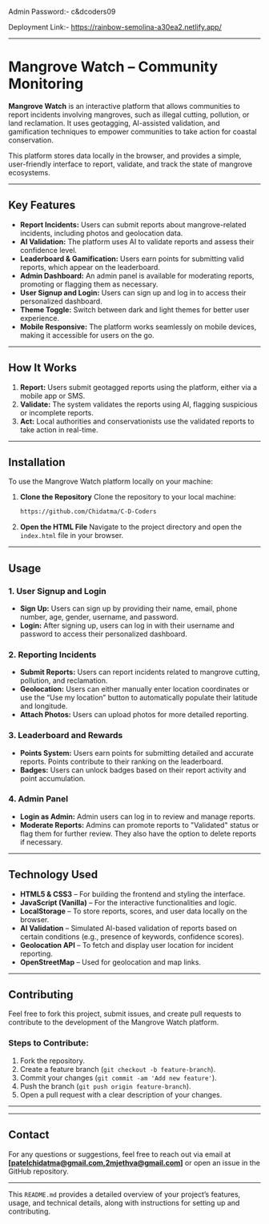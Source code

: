 Admin Password:- c&dcoders09

Deployment Link:- https://rainbow-semolina-a30ea2.netlify.app/

---

# Mangrove Watch – Community Monitoring

**Mangrove Watch** is an interactive platform that allows communities to report incidents involving mangroves, such as illegal cutting, pollution, or land reclamation. It uses geotagging, AI-assisted validation, and gamification techniques to empower communities to take action for coastal conservation.

This platform stores data locally in the browser, and provides a simple, user-friendly interface to report, validate, and track the state of mangrove ecosystems.

---

## Key Features

* **Report Incidents:** Users can submit reports about mangrove-related incidents, including photos and geolocation data.
* **AI Validation:** The platform uses AI to validate reports and assess their confidence level.
* **Leaderboard & Gamification:** Users earn points for submitting valid reports, which appear on the leaderboard.
* **Admin Dashboard:** An admin panel is available for moderating reports, promoting or flagging them as necessary.
* **User Signup and Login:** Users can sign up and log in to access their personalized dashboard.
* **Theme Toggle:** Switch between dark and light themes for better user experience.
* **Mobile Responsive:** The platform works seamlessly on mobile devices, making it accessible for users on the go.

---

## How It Works

1. **Report:** Users submit geotagged reports using the platform, either via a mobile app or SMS.
2. **Validate:** The system validates the reports using AI, flagging suspicious or incomplete reports.
3. **Act:** Local authorities and conservationists use the validated reports to take action in real-time.

---

## Installation

To use the Mangrove Watch platform locally on your machine:

1. **Clone the Repository**
   Clone the repository to your local machine:

   ```bash
   https://github.com/Chidatma/C-D-Coders
   ```

2. **Open the HTML File**
   Navigate to the project directory and open the `index.html` file in your browser.

---

## Usage

### 1. **User Signup and Login**

* **Sign Up:** Users can sign up by providing their name, email, phone number, age, gender, username, and password.
* **Login:** After signing up, users can log in with their username and password to access their personalized dashboard.

### 2. **Reporting Incidents**

* **Submit Reports:** Users can report incidents related to mangrove cutting, pollution, and reclamation.
* **Geolocation:** Users can either manually enter location coordinates or use the “Use my location” button to automatically populate their latitude and longitude.
* **Attach Photos:** Users can upload photos for more detailed reporting.

### 3. **Leaderboard and Rewards**

* **Points System:** Users earn points for submitting detailed and accurate reports. Points contribute to their ranking on the leaderboard.
* **Badges:** Users can unlock badges based on their report activity and point accumulation.

### 4. **Admin Panel**

* **Login as Admin:** Admin users can log in to review and manage reports.
* **Moderate Reports:** Admins can promote reports to "Validated" status or flag them for further review. They also have the option to delete reports if necessary.

---

## Technology Used

* **HTML5 & CSS3** – For building the frontend and styling the interface.
* **JavaScript (Vanilla)** – For the interactive functionalities and logic.
* **LocalStorage** – To store reports, scores, and user data locally on the browser.
* **AI Validation** – Simulated AI-based validation of reports based on certain conditions (e.g., presence of keywords, confidence scores).
* **Geolocation API** – To fetch and display user location for incident reporting.
* **OpenStreetMap** – Used for geolocation and map links.

---

## Contributing

Feel free to fork this project, submit issues, and create pull requests to contribute to the development of the Mangrove Watch platform.

### Steps to Contribute:

1. Fork the repository.
2. Create a feature branch (`git checkout -b feature-branch`).
3. Commit your changes (`git commit -am 'Add new feature'`).
4. Push the branch (`git push origin feature-branch`).
5. Open a pull request with a clear description of your changes.

---
---

## Contact

For any questions or suggestions, feel free to reach out via email at 
**\[[patelchidatma@gmail.com,2mjethva@gmail.com](mailto:patelchidatma@gmail.com,2mjethva@gmail.com)]** or open an issue in the GitHub repository.

---

This `README.md` provides a detailed overview of your project’s features, usage, and technical details, along with instructions for setting up and contributing.

